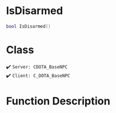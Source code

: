 # IsDisarmed
```lua
bool IsDisarmed()
```
# Class
✔️ `Server: CDOTA_BaseNPC`  
✔️ `Client: C_DOTA_BaseNPC`  

# Function Description

